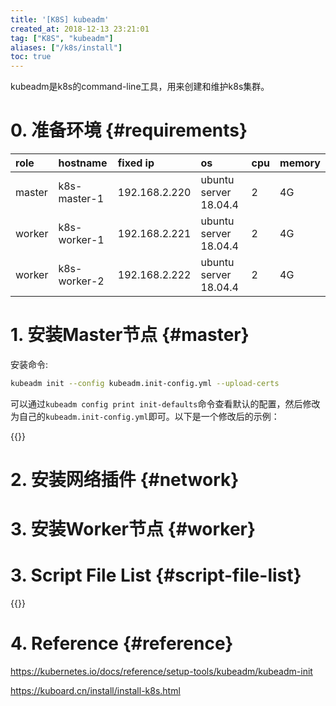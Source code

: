 ```yaml
---
title: '[K8S] kubeadm'
created_at: 2018-12-13 23:21:01
tag: ["K8S", "kubeadm"]
aliases: ["/k8s/install"]
toc: true
---
```


kubeadm是k8s的command-line工具，用来创建和维护k8s集群。

# 0. 准备环境 {#requirements}

| role   | hostname     | fixed ip      | os                    | cpu  | memory |
| :----- | :----------- | :------------ | :-------------------- | :--- | :----- |
| master | k8s-master-1 | 192.168.2.220 | ubuntu server 18.04.4 | 2    | 4G     |
| worker | k8s-worker-1 | 192.168.2.221 | ubuntu server 18.04.4 | 2    | 4G     |
| worker | k8s-worker-2 | 192.168.2.222 | ubuntu server 18.04.4 | 2    | 4G     |

# 1. 安装Master节点 {#master}

安装命令:
```bash
kubeadm init --config kubeadm.init-config.yml --upload-certs
```

可以通过`kubeadm config print init-defaults`命令查看默认的配置，然后修改为自己的`kubeadm.init-config.yml`即可。以下是一个修改后的示例：

{{<highlight-file file="kubeadm.init-config.yml" lang="yml">}}

# 2. 安装网络插件 {#network}


# 3. 安装Worker节点 {#worker}


# 3. Script File List {#script-file-list}

{{<file-list regularExpression="^.*\.sh$">}}

# 4. Reference {#reference}

https://kubernetes.io/docs/reference/setup-tools/kubeadm/kubeadm-init

https://kuboard.cn/install/install-k8s.html
